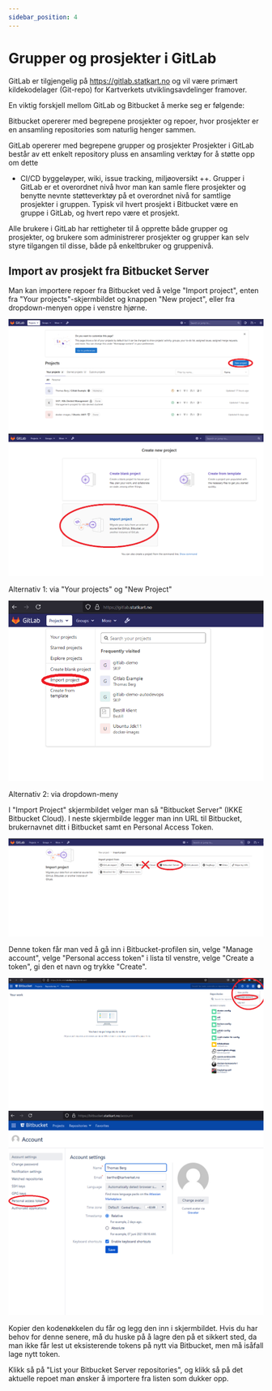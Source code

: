 ```yaml
---
sidebar_position: 4
---
```


# Grupper og prosjekter i GitLab

GitLab er tilgjengelig på https://gitlab.statkart.no og vil være primært
kildekodelager (Git-repo) for Kartverkets utviklingsavdelinger framover.

En viktig forskjell mellom GitLab og Bitbucket å merke seg er følgende:

Bitbucket opererer med begrepene prosjekter og repoer, hvor prosjekter er en
ansamling repositories som naturlig henger sammen.

GitLab opererer med begrepene grupper og prosjekter Prosjekter i GitLab består
av ett enkelt repository pluss en ansamling verktøy for å støtte opp om dette
- CI/CD byggeløyper, wiki, issue tracking, miljøoversikt ++. Grupper i GitLab er
et overordnet nivå hvor man kan samle flere prosjekter og benytte nevnte
støtteverktøy på et overordnet nivå for samtlige prosjekter i gruppen. Typisk
vil hvert prosjekt i Bitbucket være en gruppe i GitLab, og hvert repo være et
prosjekt.

Alle brukere i GitLab har rettigheter til å opprette både grupper og prosjekter,
og brukere som administrerer prosjekter og grupper kan selv styre tilgangen til
disse, både på enkeltbruker og gruppenivå.



## Import av prosjekt fra Bitbucket Server

Man kan importere repoer fra Bitbucket ved å velge "Import project", enten fra
"Your projects"-skjermbildet og knappen "New project", eller fra dropdown-menyen
oppe i venstre hjørne.

![](img/new_project.png)
![](img/import_project_2.png)

Alternativ 1: via "Your projects" og "New Project"

![](img/import_project_1.png)


Alternativ 2: via dropdown-meny


I "Import Project" skjermbildet velger man så "Bitbucket Server" (IKKE Bitbucket
Cloud). I neste skjermbilde legger man inn URL til Bitbucket, brukernavnet ditt
i Bitbucket samt en Personal Access Token.

![](img/import_bitbucket_server.png)

Denne token får man ved å gå inn i Bitbucket-profilen sin, velge "Manage
account", velge "Personal access token" i lista til venstre, velge "Create
a token", gi den et navn og trykke "Create".

![](img/manage_account.png)
![](img/persona_access.png)

Kopier den kodenøkkelen du får og legg den inn i skjermbildet. Hvis du har behov
for denne senere, må du huske på å lagre den på et sikkert sted, da man ikke får
  lest ut eksisterende tokens på nytt via Bitbucket, men må isåfall lage nytt
  token.

Klikk så på "List your Bitbucket Server repositories", og klikk så på det
aktuelle repoet man ønsker å importere fra listen som dukker opp.




